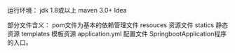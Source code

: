 运行环境：
    jdk 1.8或以上
    maven 3.0+
    Idea

部分文件含义：
    pom文件为基本的依赖管理文件
    resouces 资源文件
    statics 静态资源
    templates 模板资源
    application.yml 配置文件
    SpringbootApplication程序的入口。